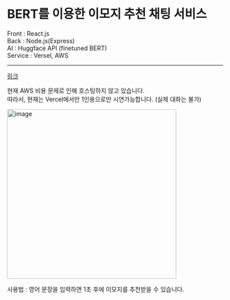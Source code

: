 # BERT를 이용한 이모지 추천 채팅 서비스

Front : React.js   
Back : Node.js(Express)   
AI : Huggface API (finetuned BERT)   
Service : Versel, AWS   

---

[링크](https://sentimentanalysis-forwarder1121-forwarder1121s-projects.vercel.app/)

현재 AWS 비용 문제로 인해 호스팅하지 않고 있습니다.   
따라서, 현재는 Vercel에서만 1인용으로만 시연가능합니다. (실제 대화는 불가)

<img width="395" alt="image" src="https://github.com/forwarder1121/Emoji_recommend_chat/assets/66872094/7093e30b-95c7-4175-b77d-f68599093611">


사용법 : 영어 문장을 입력하면 1초 후에 이모지를 추천받을 수 있습니다.


